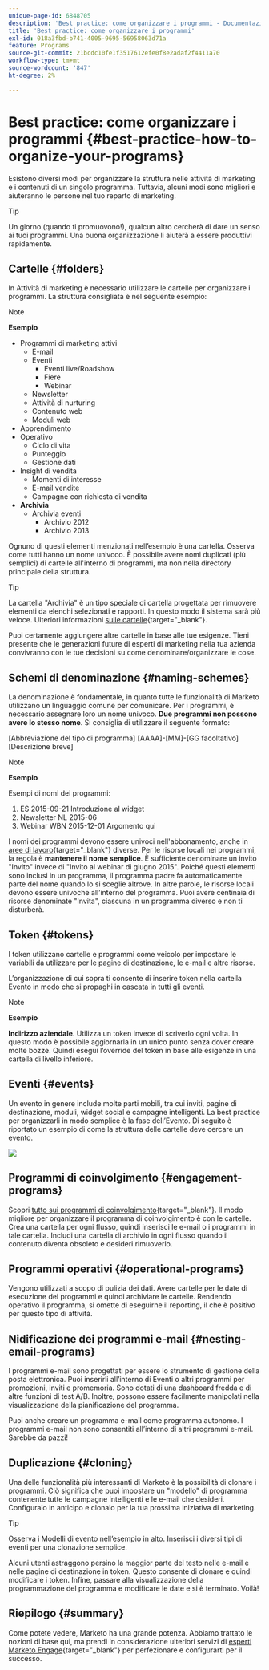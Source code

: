 ```yaml
---
unique-page-id: 6848705
description: 'Best practice: come organizzare i programmi - Documentazione di Marketo - Documentazione del prodotto'
title: 'Best practice: come organizzare i programmi'
exl-id: 018a3fbd-b741-4005-9695-56958063d71a
feature: Programs
source-git-commit: 21bcdc10fe1f3517612efe0f8e2adaf2f4411a70
workflow-type: tm+mt
source-wordcount: '847'
ht-degree: 2%

---
```


# Best practice: come organizzare i programmi {#best-practice-how-to-organize-your-programs}

Esistono diversi modi per organizzare la struttura nelle attività di marketing e i contenuti di un singolo programma. Tuttavia, alcuni modi sono migliori e aiuteranno le persone nel tuo reparto di marketing.

>[!TIP]
>
>Un giorno (quando ti promuovono!), qualcun altro cercherà di dare un senso ai tuoi programmi. Una buona organizzazione li aiuterà a essere produttivi rapidamente.

## Cartelle {#folders}

In Attività di marketing è necessario utilizzare le cartelle per organizzare i programmi. La struttura consigliata è nel seguente esempio:

>[!NOTE]
>
>**Esempio**
>
>* Programmi di marketing attivi
>   * E-mail
>   * Eventi
>     * Eventi live/Roadshow
>     * Fiere
>     * Webinar
>   * Newsletter
>   * Attività di nurturing
>   * Contenuto web
>   * Moduli web
>* Apprendimento
>* Operativo
>   * Ciclo di vita
>   * Punteggio
>   * Gestione dati
>* Insight di vendita
>   * Momenti di interesse
>   * E-mail vendite
>   * Campagne con richiesta di vendita
>* **Archivia**
>   * Archivia eventi
>     * Archivio 2012
>     * Archivio 2013

Ognuno di questi elementi menzionati nell’esempio è una cartella. Osserva come tutti hanno un nome univoco. È possibile avere nomi duplicati (più semplici) di cartelle all&#39;interno di programmi, ma non nella directory principale della struttura.

>[!TIP]
>
>La cartella &quot;Archivia&quot; è un tipo speciale di cartella progettata per rimuovere elementi da elenchi selezionati e rapporti. In questo modo il sistema sarà più veloce. Ulteriori informazioni [sulle cartelle](/help/marketo/product-docs/core-marketo-concepts/miscellaneous/understanding-folders.md){target="_blank"}.

Puoi certamente aggiungere altre cartelle in base alle tue esigenze. Tieni presente che le generazioni future di esperti di marketing nella tua azienda convivranno con le tue decisioni su come denominare/organizzare le cose.

## Schemi di denominazione {#naming-schemes}

La denominazione è fondamentale, in quanto tutte le funzionalità di Marketo utilizzano un linguaggio comune per comunicare. Per i programmi, è necessario assegnare loro un nome univoco. **Due programmi non possono avere lo stesso nome**. Si consiglia di utilizzare il seguente formato:

[Abbreviazione del tipo di programma] [AAAA]-[MM]-[GG facoltativo] [Descrizione breve]

>[!NOTE]
>
>**Esempio**
>
>Esempi di nomi dei programmi:
>
>1. ES 2015-09-21 Introduzione al widget
>1. Newsletter NL 2015-06
>1. Webinar WBN 2015-12-01 Argomento qui

I nomi dei programmi devono essere univoci nell&#39;abbonamento, anche in [aree di lavoro](/help/marketo/product-docs/administration/workspaces-and-person-partitions/understanding-workspaces-and-person-partitions.md){target="_blank"} diverse.  Per le risorse locali nei programmi, la regola è **mantenere il nome semplice**. È sufficiente denominare un invito &quot;Invito&quot; invece di &quot;Invito al webinar di giugno 2015&quot;. Poiché questi elementi sono inclusi in un programma, il programma padre fa automaticamente parte del nome quando lo si sceglie altrove. In altre parole, le risorse locali devono essere univoche all’interno del programma. Puoi avere centinaia di risorse denominate &quot;Invita&quot;, ciascuna in un programma diverso e non ti disturberà.

## Token {#tokens}

I token utilizzano cartelle e programmi come veicolo per impostare le variabili da utilizzare per le pagine di destinazione, le e-mail e altre risorse.

L’organizzazione di cui sopra ti consente di inserire token nella cartella Evento in modo che si propaghi in cascata in tutti gli eventi.

>[!NOTE]
>
>**Esempio**
>
>**Indirizzo aziendale**. Utilizza un token invece di scriverlo ogni volta. In questo modo è possibile aggiornarla in un unico punto senza dover creare molte bozze. Quindi esegui l’override del token in base alle esigenze in una cartella di livello inferiore.

## Eventi {#events}

Un evento in genere include molte parti mobili, tra cui inviti, pagine di destinazione, moduli, widget social e campagne intelligenti. La best practice per organizzarli in modo semplice è la fase dell’Evento. Di seguito è riportato un esempio di come la struttura delle cartelle deve cercare un evento.

![](assets/capture.png)

## Programmi di coinvolgimento {#engagement-programs}

Scopri [tutto sui programmi di coinvolgimento](/help/marketo/product-docs/email-marketing/drip-nurturing/creating-an-engagement-program/understanding-engagement-programs.md){target="_blank"}. Il modo migliore per organizzare il programma di coinvolgimento è con le cartelle. Crea una cartella per ogni flusso, quindi inserisci le e-mail o i programmi in tale cartella. Includi una cartella di archivio in ogni flusso quando il contenuto diventa obsoleto e desideri rimuoverlo.

## Programmi operativi {#operational-programs}

Vengono utilizzati a scopo di pulizia dei dati. Avere cartelle per le date di esecuzione dei programmi e quindi archiviare le cartelle. Rendendo operativo il programma, si omette di eseguirne il reporting, il che è positivo per questo tipo di attività.

## Nidificazione dei programmi e-mail {#nesting-email-programs}

I programmi e-mail sono progettati per essere lo strumento di gestione della posta elettronica. Puoi inserirli all’interno di Eventi o altri programmi per promozioni, inviti e promemoria. Sono dotati di una dashboard fredda e di altre funzioni di test A/B. Inoltre, possono essere facilmente manipolati nella visualizzazione della pianificazione del programma.

Puoi anche creare un programma e-mail come programma autonomo. I programmi e-mail non sono consentiti all’interno di altri programmi e-mail. Sarebbe da pazzi!

## Duplicazione {#cloning}

Una delle funzionalità più interessanti di Marketo è la possibilità di clonare i programmi. Ciò significa che puoi impostare un &quot;modello&quot; di programma contenente tutte le campagne intelligenti e le e-mail che desideri. Configuralo in anticipo e clonalo per la tua prossima iniziativa di marketing.

>[!TIP]
>
>Osserva i Modelli di evento nell’esempio in alto. Inserisci i diversi tipi di eventi per una clonazione semplice.

Alcuni utenti astraggono persino la maggior parte del testo nelle e-mail e nelle pagine di destinazione in token. Questo consente di clonare e quindi modificare i token. Infine, passare alla visualizzazione della programmazione del programma e modificare le date e si è terminato. Voilà!

## Riepilogo {#summary}

Come potete vedere, Marketo ha una grande potenza. Abbiamo trattato le nozioni di base qui, ma prendi in considerazione ulteriori servizi di [esperti Marketo Engage](https://business.adobe.com/products/marketo/services-support.html){target="_blank"} per perfezionare e configurarti per il successo.
